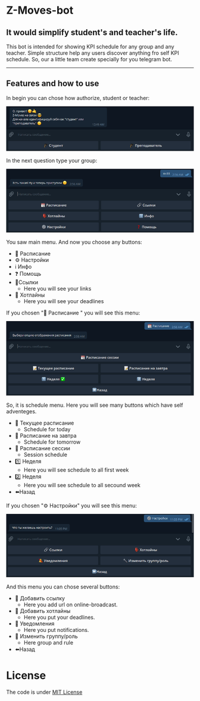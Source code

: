 # Z-Moves-bot


## It would simplify student's and teacher's life.
This bot is intended for showing KPI schedule for any group and any teacher. Simple structure help any users discover anything fro self KPI schedule.
So, our a little team create specially for you telegram bot. 
<hr>

## Features and how to use
In begin you can chose how authorize, student or teacher:

![Chose rule](https://github.com/danilos1/z-moves-bot/blob/main/Example_images/image_2020-12-11_00-49-20.png)

In the next question type your group:

![Main menu](https://github.com/danilos1/z-moves-bot/blob/main/Example_images/image_2020-12-11_02-57-05.png)

You saw main menu. And now you choose any buttons:
* 📝 Расписание 
* ⚙ Настройки
* ℹ Инфо
* ❓ Помощь
* 🔗Ссылки
   * Here you will see your links
* 👺 Хотлайны
   * Here you will see your deadlines

If you chosen "📝 Расписание " you will see this menu:

![Schedule menu](https://github.com/danilos1/z-moves-bot/blob/main/Example_images/image_2020-12-11_02-58-15.png)

So, it is schedule menu. Here you will see many buttons which have self adventeges.
* 📝 Текущее расписание
    * Schedule for today
* 📝 Расписание на завтра
    * Schedule for tomorrow
* 📆 Расписание сессии
    * Session schedule
* 1️⃣ Неделя
    * Here you will see schedule to all first week
* 2️⃣ Неделя
    * Here you will see schedule to all secound week
* ⬅️Назад

If you chosen "⚙ Настройки" you will see this menu:

![Setting menu](https://github.com/danilos1/z-moves-bot/blob/main/Example_images/image_2020-12-10_23-08-50.png)

And this menu you can chose several buttons:
* 🔗 Добавить ссылку
     * Here you add url on online-broadcast.
* 👺 Добавить хотлайны
     * Here you put your deadlines.
* 🔕 Уведомления
     * Here you put notifications. 
* 🔧 Изменить группу/роль
     * Here group and rule
* ⬅️Назад

# License
The code is under [MIT License](https://github.com/danilos1/z-moves-bot/blob/main/LICENSE)
